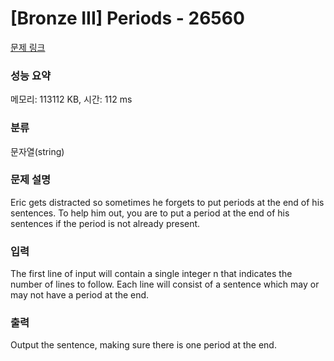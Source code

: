 # [Bronze III] Periods - 26560 

[문제 링크](https://www.acmicpc.net/problem/26560) 

### 성능 요약

메모리: 113112 KB, 시간: 112 ms

### 분류

문자열(string)

### 문제 설명

<p>Eric gets distracted so sometimes he forgets to put periods at the end of his sentences. To help him out, you are to put a period at the end of his sentences if the period is not already present.</p>

### 입력 

 <p>The first line of input will contain a single integer n that indicates the number of lines to follow. Each line will consist of a sentence which may or may not have a period at the end.</p>

### 출력 

 <p>Output the sentence, making sure there is one period at the end.</p>


